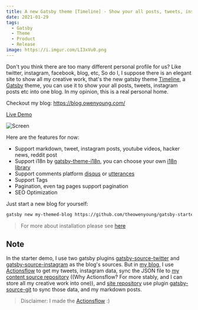 ```yaml
---
title: A new Gatsby theme [Timeline] - Show your all posts, tweets, instagram posts into one
date: 2021-01-29
tags:
  - Gatsby
  - Theme
  - Product
  - Release
image: https://i.imgur.com/LI3xVu0.png
---
```


Don't you think there are too many different personal profile for us? Like twitter, instagram, facebook, blog, etc, So do I, I suppose there is an elegant site to show all my creative work, that's the new gatsby theme [Timeline](https://github.com/theowenyoung/gatsby-theme-timeline), a [Gatsby](https://www.gatsbyjs.com/) theme, you can use it to show your all posts, tweets, instagram posts etc into one blog. In my opinion, this is a real personal home.

Checkout my blog: https://blog.owenyoung.com/

[Live Demo](https://gatsby-theme-timeline.owenyoung.com/)

![Screen](https://camo.githubusercontent.com/b3a1a92a41a81707b6690eb4710194e5d6e79895082e329d9d3bfe35944c0207/68747470733a2f2f692e696d6775722e636f6d2f367949544934452e706e67)

Here are the features for now:

- Support markdown, tweet, instagram posts, youtube videos, hacker news, reddit post
- Support i18n by [gatsby-theme-i18n](https://www.gatsbyjs.com/plugins/gatsby-theme-i18n/), you can choose your own [i18n library](https://github.com/gatsbyjs/themes/tree/master/packages)
- Support comments platform [disqus](https://disqus.com/) or [utterances](https://utteranc.es/)
- Support Tags
- Pagination, even tag pages support pagination
- SEO Optimization

Just start a new blog for yourself:

```bash
gatsby new my-themed-blog https://github.com/theowenyoung/gatsby-starter-timeline
```

> For more about installation please see [here](https://github.com/theowenyoung/gatsby-theme-timeline/tree/main/packages/gatsby-theme-timeline#installation)

## Note

In the starter demo, I use two gatsby plugins [gatsby-source-twitter](https://github.com/G100g/gatsby-source-twitter) and [gatsby-source-instagram](https://github.com/theowenyoung/gatsby-source-instagram) as the blog's sources. But in [my blog](https://blog.owenyoung.com), I use [Actionsflow](https://github.com/actionsflow/actionsflow) to get my tweets, instagram data, sync the JSON file to [my content source repository](https://github.com/theowenyoung/story) ((Why Actionsflow? For more stably, and I can store all my creative work into one)), and [site repository](https://github.com/theowenyoung/theowenyoung.github.io) use plugin [gatsby-source-git](https://github.com/theowenyoung/gatsby-source-git) to sync those data, and my markdown posts.

> Disclaimer: I made the [Actionsflow](https://github.com/actionsflow/actionsflow) :)
